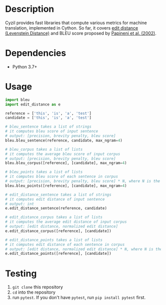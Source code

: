 # Description

Cyzil provides fast libraries that compute various metrics for machine translation, implemented in Cython.
So far, it covers [edit distance (Levenstein Distance)](https://en.wikipedia.org/wiki/Levenshtein_distance) and BLEU score proposed by [Papineni et al. (2002)](https://www.aclweb.org/anthology/P02-1040.pdf).

# Dependencies
* Python 3.7+

# Usage

``` python
import bleu
import edit_distance as e

reference = ['this', 'is', 'a', 'test']
candidate = ['this', 'is', 'a', 'test']

# bleu_sentence takes a list of strings
# it computes bleu score of input sentence
# output: [precision, brevity penalty, bleu score]
bleu.bleu_sentence(reference, candidate, max_ngram=4)

# bleu_corpus takes a list of lists
# it computes the average bleu score of input corpus
# output: [precision, brevity penalty, bleu score]
bleu.bleu_corpus([reference], [candidate], max_ngram=4)

# bleu_points takes a list of lists
# it computes bleu score of each sentence in corpus
# output: [precision, brevity penalty, bleu score] * N, where N is the number of points
bleu.bleu_points([reference], [candidate], max_ngram=4)

# edit_distance_sentence takes a list of strings
# it computes edit distance of input sentence
# output: int
e.edit_distance_sentence(reference, candidate)

# edit_distance_corpus takes a list of lists
# it computes the average edit distance of input corpus
# output: [edit distance, normalized edit distance]
e.edit_distance_corpus([reference], [candidate])

# edit_distance_points takes a list of lists
# it computes edit distance of each sentence in corpus
# output: [edit distance, normalized edit distance] * N, where N is the number of points
e.edit_distance_points([reference], [candidate])


```

# Testing

1. `git clone` this repository
1. `cd` into the repository
1. run `pytest`. If you don't have `pytest`, run `pip install pytest` first.